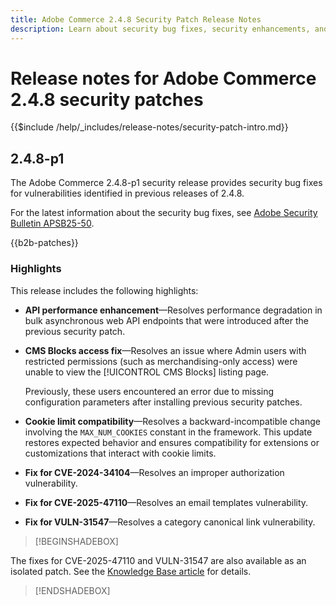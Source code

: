 ```yaml
---
title: Adobe Commerce 2.4.8 Security Patch Release Notes
description: Learn about security bug fixes, security enhancements, and other security related updates included in the security patch releases for Adobe Commerce version 2.4.7.
---
```


# Release notes for Adobe Commerce 2.4.8 security patches

{{$include /help/_includes/release-notes/security-patch-intro.md}}

## 2.4.8-p1

The Adobe Commerce 2.4.8-p1 security release provides security bug fixes for vulnerabilities identified in previous releases of 2.4.8.

For the latest information about the security bug fixes, see [Adobe Security Bulletin APSB25-50](https://helpx.adobe.com/security/products/magento/apsb25-50.html).

{{b2b-patches}}

### Highlights

This release includes the following highlights:

* **API performance enhancement**—Resolves performance degradation in bulk asynchronous web API endpoints that were introduced after the previous security patch.<!-- AC-14078 -->

* **CMS Blocks access fix**—Resolves an issue where Admin users with restricted permissions (such as merchandising-only access) were unable to view the [!UICONTROL CMS Blocks] listing page. 

  Previously, these users encountered an error due to missing configuration parameters after installing previous security patches.<!-- AC-14087 -->

* **Cookie limit compatibility**—Resolves a backward-incompatible change involving the `MAX_NUM_COOKIES` constant in the framework. This update restores expected behavior and ensures compatibility for extensions or customizations that interact with cookie limits.<!-- AC-14475 -->

* **Fix for CVE-2024-34104**—Resolves an improper authorization vulnerability.<!-- AC-13917 -->

* **Fix for CVE-2025-47110**—Resolves an email templates vulnerability.<!-- AC-14695 -->

* **Fix for VULN-31547**—Resolves a category canonical link vulnerability.<!-- AC-14713 -->

>[!BEGINSHADEBOX]

The fixes for CVE-2025-47110 and VULN-31547 are also available as an isolated patch. See the [Knowledge Base article](https://experienceleague.adobe.com/en/docs/commerce-knowledge-base/kb/troubleshooting/known-issues-patches-attached/security-update-available-for-adobe-commerce-apsb25-50) for details.

>[!ENDSHADEBOX]
